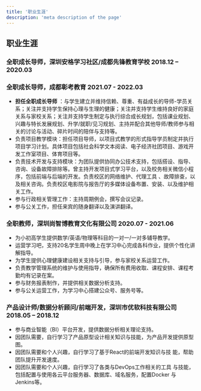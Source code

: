 ```yaml
---
title: '职业生涯'
description: 'meta description of the page'
---
```


## 职业生涯

### 全职成长导师，深圳安格学习社区/成都先锋教育学校 2018.12 – 2020.03
### 全职成长导师，成都彰考教育 2021.07 - 2022.03
- **担任全职成长导师** ：与学生建立并维持信赖、尊重、有益成长的导师-学员关系；关注并支持学生保持心理与生理的健康；关注并支持学生维持良好的家庭关系与家校关系；关注并支持学生制定与执行综合成长规划，包括课业规划、兴趣与特长发展规划、升学/就职/见习规划、主持并配合其他导师/教师参与相关的讨论与活动、碎片时间的陪伴与支持等。
- 负责项目教学模块：担任项目导师，以项目式教学的形式指导学员制定并执行项目学习计划。具体项目包括社会科学文本阅读、电子经济社团项目、游戏开发工作室项目、体育项目等。
- 负责技术开发与支持模块：为团队提供协同办公技术支持，包括搭设、指导、咨询、设备故障排除等。曾主持开发项目式学习平台，以及校务相关微信小程序，包括前端与后端的开发。负责校区的网络维护、代理工具 、故障排查，以及相关咨询。负责校区电影院与报告厅的多媒体设备布置、安装、以及维护相关工作。
- 参与行政相关管理工作：主持周期例会，撰写会议记录。
- 参与公关工作，担任来宾的随身翻译以及演讲翻译。

### 全职教师，深圳尚智博教育文化有限公司 2020.07 - 2021.06
- 为小初高学生提供数学/英语/物理等科目的一对一/一对多辅导教学。
- 运营学习吧，支持20名学生周中晚上在学习中心完成各科作业，提供个性化讲解指导。
- 为学生提供心理健康建设相关支持与引导，参与家校关系运营工作。
- 负责教学管理系统的维护与使用指导，确保所有费用收取、课程安排、课程考勤均有记录在案。
- 参与财务报表制作，并提供相关数据分析支持。
- 参与公关运营工作，为学习中心搭建公众号、服务号等。


### 产品设计师/数据分析顾问/前端开发，深圳市优软科技有限公司 2018.05 – 2018.12
- 参与商业智能（BI）平台开发，提供数据分析相关理论支持。
- 因团队需要，自行学习了产品原型设计相关知识与技能，为产品开发提供原型图。
- 因团队需要和个人兴趣，自行学习了基于React的前端开发知识与技 能，帮助团队提升开发速度。
- 因团队需要和个人兴趣，自行学习了各类与DevOps工作相关的工具 与技能，包括配置与使用各云平台服务器、数据库、域名服务，配置Docker 与 Jenkins等。